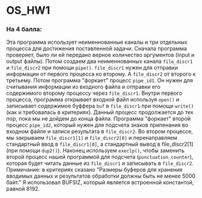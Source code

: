 # OS_HW1
### На 4 балла:
Эта программа использует неименнованные каналы и три отдельных процесса для достижения поставленной задачи.
Сначала программа проверяет, было ли ей передано верное количество аргументов (input и output файлы).
Потом создаем два неименнованных канала `file_discr1` и `file_discr2` при помощи `pipe()`. `file_discr1` нужен для отправки информации от первого процесса ко второму. А `file_discr2` от второго к третьему. Потом программа "форкает" процесс `pipe_id1`. Он нужен для считывания информации из входного файла и отправки его содержимого второму процессу через `file_discr1`. Внутри первого процесса, программа открывает входной файл используя `open()` и записывает содержимое буффера `buf` в `file_discr1` при помощи `write()` (как и требовалась в критериях). Данный процесс продолжается до тех пор, пока мы не дойдем до конца файла. Программа "форкает" второй процесс `pipe_id2`, который нужен для подсчета знаков припенания во входном файле и записи результата в `file_discr2`. Во втором процессе, мы закрываем `file_discr1[1]` и `file_discr2[0]` и перенаправляем стандартный ввод в `file_discr1[0]`, а стандартный вывод в file_discr2[1] (при помощи `dup2()`). Наконец используем `execlp()`, чтобы заменить второй процесс нашей программой для подсчета (`punctuation_counter`), которая будет читать данные из `file_discr1` и записывать в `file_discr2`. Примичание: в критериях  сказано "Размеры буферов для хранения вводимых данных и результатов
обработки должны быть не менее 5000 байт." Я использовал BUFSIZ, который является встроенной константой, равной 8192.
